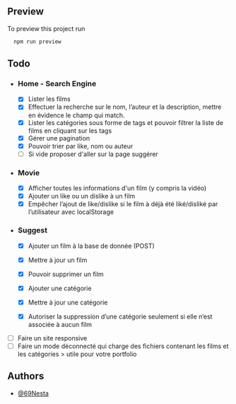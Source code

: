 
## Preview
To preview this project run

```bash
  npm run preview
```


## Todo

- ### Home - Search Engine
    - [x] Lister les films
    - [x] Effectuer la recherche sur le nom, l’auteur et la description, mettre en évidence le champ qui match.
    - [x] Lister les catégories sous forme de tags et pouvoir filtrer la liste de films en cliquant sur les tags
    - [x] Gérer une pagination
    - [x] Pouvoir trier par like, nom ou auteur
    - [ ] Si vide proposer d'aller sur la page suggérer

- ### Movie
    - [x] Afficher toutes les informations d'un film (y compris la vidéo)
    - [x] Ajouter un like ou un dislike à un film
    - [x] Empêcher l’ajout de like/dislike si le film à déjà été liké/disliké par l’utilisateur avec localStorage

- ### Suggest
    - [x] Ajouter un film à la base de donnée (POST)
    - [x] Mettre à jour un film
    - [x] Pouvoir supprimer un film
    - [x] Ajouter une catégorie
    - [x] Mettre à jour une catégorie
    - [x] Autoriser la suppression d’une catégorie seulement si elle n’est associée à aucun film

    
- [ ] Faire un site responsive
- [ ] Faire un mode déconnecté qui charge des fichiers contenant les films et les catégories > utile pour votre portfolio

## Authors

- [@69Nesta](https://www.github.com/69Nesta)

